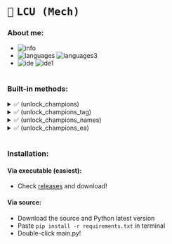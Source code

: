 # `🦕` `LCU (Mech)`

### About me:
- ![info](https://img.shields.io/static/v1?logo=discord&label=&message=Balaclava%231912&color=00d26a&logoColor=white&style=flat)
- ![languages](https://img.shields.io/static/v1?logo=Python&label=&message=Python%203.10.5&color=00d26a&logoColor=white&style=flat)
![languages3](https://img.shields.io/static/v1?label=&message=Requests&color=00d26a&logoColor=white&style=flat)
- ![ide](https://img.shields.io/static/v1?logo=Visual%20Studio%20Code&label=&message=Visual%20Studio%20Code&color=00d26a&logoColor=white&style=flat)
![ide1](https://img.shields.io/static/v1?logo=Github&label=&message=License%20Apache%202.0&color=00d26a&logoColor=white&style=flat)

#

### Built-in methods:

<details>
  <summary>✅ (unlock_champions) </summary>

  ```python
    def unlock_champions(self, champions: list) -> list:
        """Compra uma lista de campeões.

        Utiliza as requisições necessárias pra comprar
        algum campeão e executa essa tarefa pra todos
        os campeões da lista.

        Também é feita uma verificação de essência azul,
        evitando assim, que o código tente comprar um
        campeão sem a quantidade de essência necessária.

        Parâmetros:
            champions: lista com os campeões: get_champions()

        Retorna:
            list: campeões que foram comprados.
        """
        return [self.unlock_champion(champion) for champion in champions if self.get_wallet()["ip"] >= champion["ipCost"]]
  ```

</details>

<details>
  <summary>✅ (unlock_champions_tag) </summary>

  ```python
    def unlock_champions_tag(self, tag: str) -> list:
        """Compra os campeões que contém x tag.

        Para mais informações, consulte a documentação
        do método unlock_champions() da classe.

        Todas as tags possíveis no momento: [
            'ranged',
            '<<tag>>',
            'marksmen',
            'melee',
            'pusher',
            'requirement_owned',
            'void',
            'marksman',
            'support',
            'Zaun',
            'mage',
            'recommended',
            'carry',
            'fighter',
            'jungler',
            'stealth',
            'assassin',
            'tank'
        ]

        Parâmetros:
            tag: tag que deseja buscar os campeões.

        Retorna:
            list: campeões que foram comprados.
        """
        return self.unlock_champions([champion for champion in self.get_champions() if tag in champion["tags"]])
  ```

</details>

<details>
  <summary>✅ (unlock_champions_names) </summary>

  ```python
    def unlock_champions_names(self, names: list) -> list:
        """Compra os campeões que correspondem à lista de nomes.

        Para mais informações, consulte a documentação
        do método unlock_champions() da classe.

        Parâmetros:
            names: lista com os nomes dos campeões.

        Retorna:
            list: campeões que foram comprados.
        """
        return self.unlock_champions([champion for name in names for champion in self.get_champions() if champion["name"] == name])
  ```

</details>

<details>
  <summary>✅ (unlock_champions_ea) </summary>

  ```python
    def unlock_champions_ea(self, ea_cost: int) -> list:
        """Compra os campeões que custam x essência azul.

        Para mais informações, consulte a documentação
        do método unlock_champions() da classe.

        Parâmetros:
            ea_cost: quantidade de essência azul.

        Retorna:
            list: campeões que foram comprados.
        """
        return self.unlock_champions([champion for champion in self.get_champions() if champion["ipCost"] == ea_cost])
  ```

</details>

#

### Installation:
#### Via executable (easiest):
- Check [releases](https://github.com/balasclava/lcu-mech/releases) and download!

#### Via source:
- Download the source and Python latest version
- Paste `pip install -r requirements.txt` in terminal
- Double-click main.py!
